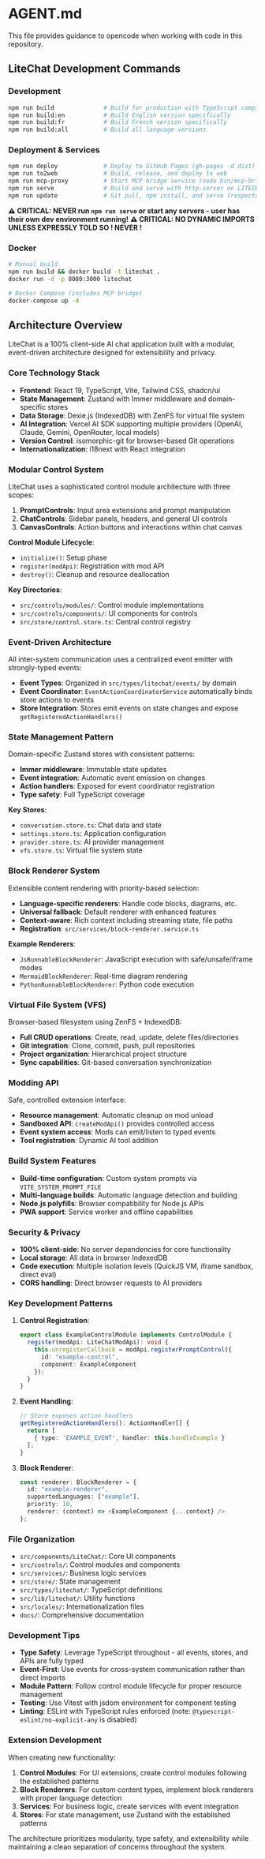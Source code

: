 # AGENT.md

This file provides guidance to opencode when working with code in this repository.

## LiteChat Development Commands

### Development
```bash
npm run build              # Build for production with TypeScript compilation
npm run build:en           # Build English version specifically
npm run build:fr           # Build French version specifically
npm run build:all          # Build all language versions
```

### Deployment & Services
```bash
npm run deploy             # Deploy to GitHub Pages (gh-pages -d dist)
npm run to2web             # Build, release, and deploy to web
npm run mcp-proxy          # Start MCP bridge service (node bin/mcp-bridge.js)
npm run serve              # Build and serve with http-server on LITECHAT_PORT (default: 5173)
npm run update             # Git pull, npm install, and serve (respects LITECHAT_ORIGIN and LITECHAT_BRANCH)
```

**⚠️ CRITICAL: NEVER run `npm run serve` or start any servers - user has their own dev environment running!**
**⚠️ CRITICAL: NO DYNAMIC IMPORTS UNLESS EXPRESSLY TOLD SO ! NEVER !**

### Docker
```bash
# Manual build
npm run build && docker build -t litechat .
docker run -d -p 8080:3000 litechat

# Docker Compose (includes MCP bridge)
docker-compose up -d
```

## Architecture Overview

LiteChat is a 100% client-side AI chat application built with a modular, event-driven architecture designed for extensibility and privacy.

### Core Technology Stack
- **Frontend**: React 19, TypeScript, Vite, Tailwind CSS, shadcn/ui
- **State Management**: Zustand with Immer middleware and domain-specific stores
- **Data Storage**: Dexie.js (IndexedDB) with ZenFS for virtual file system
- **AI Integration**: Vercel AI SDK supporting multiple providers (OpenAI, Claude, Gemini, OpenRouter, local models)
- **Version Control**: isomorphic-git for browser-based Git operations
- **Internationalization**: i18next with React integration

### Modular Control System

LiteChat uses a sophisticated control module architecture with three scopes:

1. **PromptControls**: Input area extensions and prompt manipulation
2. **ChatControls**: Sidebar panels, headers, and general UI controls  
3. **CanvasControls**: Action buttons and interactions within chat canvas

**Control Module Lifecycle**:
- `initialize()`: Setup phase
- `register(modApi)`: Registration with mod API
- `destroy()`: Cleanup and resource deallocation

**Key Directories**:
- `src/controls/modules/`: Control module implementations
- `src/controls/components/`: UI components for controls
- `src/store/control.store.ts`: Central control registry

### Event-Driven Architecture

All inter-system communication uses a centralized event emitter with strongly-typed events:

- **Event Types**: Organized in `src/types/litechat/events/` by domain
- **Event Coordinator**: `EventActionCoordinatorService` automatically binds store actions to events
- **Store Integration**: Stores emit events on state changes and expose `getRegisteredActionHandlers()`

### State Management Pattern

Domain-specific Zustand stores with consistent patterns:
- **Immer middleware**: Immutable state updates
- **Event integration**: Automatic event emission on changes
- **Action handlers**: Exposed for event coordinator registration
- **Type safety**: Full TypeScript coverage

**Key Stores**:
- `conversation.store.ts`: Chat data and state
- `settings.store.ts`: Application configuration
- `provider.store.ts`: AI provider management
- `vfs.store.ts`: Virtual file system state

### Block Renderer System

Extensible content rendering with priority-based selection:

- **Language-specific renderers**: Handle code blocks, diagrams, etc.
- **Universal fallback**: Default renderer with enhanced features
- **Context-aware**: Rich context including streaming state, file paths
- **Registration**: `src/services/block-renderer.service.ts`

**Example Renderers**:
- `JsRunnableBlockRenderer`: JavaScript execution with safe/unsafe/iframe modes
- `MermaidBlockRenderer`: Real-time diagram rendering
- `PythonRunnableBlockRenderer`: Python code execution

### Virtual File System (VFS)

Browser-based filesystem using ZenFS + IndexedDB:
- **Full CRUD operations**: Create, read, update, delete files/directories
- **Git integration**: Clone, commit, push, pull repositories
- **Project organization**: Hierarchical project structure
- **Sync capabilities**: Git-based conversation synchronization

### Modding API

Safe, controlled extension interface:
- **Resource management**: Automatic cleanup on mod unload
- **Sandboxed API**: `createModApi()` provides controlled access
- **Event system access**: Mods can emit/listen to typed events
- **Tool registration**: Dynamic AI tool addition

### Build System Features

- **Build-time configuration**: Custom system prompts via `VITE_SYSTEM_PROMPT_FILE`
- **Multi-language builds**: Automatic language detection and building
- **Node.js polyfills**: Browser compatibility for Node.js APIs
- **PWA support**: Service worker and offline capabilities

### Security & Privacy

- **100% client-side**: No server dependencies for core functionality
- **Local storage**: All data in browser IndexedDB
- **Code execution**: Multiple isolation levels (QuickJS VM, iframe sandbox, direct eval)
- **CORS handling**: Direct browser requests to AI providers

### Key Development Patterns

1. **Control Registration**:
   ```typescript
   export class ExampleControlModule implements ControlModule {
     register(modApi: LiteChatModApi): void {
       this.unregisterCallback = modApi.registerPromptControl({
         id: "example-control",
         component: ExampleComponent
       });
     }
   }
   ```

2. **Event Handling**:
   ```typescript
   // Store exposes action handlers
   getRegisteredActionHandlers(): ActionHandler[] {
     return [
       { type: 'EXAMPLE_EVENT', handler: this.handleExample }
     ];
   }
   ```

3. **Block Renderer**:
   ```typescript
   const renderer: BlockRenderer = {
     id: "example-renderer",
     supportedLanguages: ["example"],
     priority: 10,
     renderer: (context) => <ExampleComponent {...context} />
   };
   ```

### File Organization

- `src/components/LiteChat/`: Core UI components
- `src/controls/`: Control modules and components
- `src/services/`: Business logic services
- `src/store/`: State management
- `src/types/litechat/`: TypeScript definitions
- `src/lib/litechat/`: Utility functions
- `src/locales/`: Internationalization files
- `docs/`: Comprehensive documentation

### Development Tips

- **Type Safety**: Leverage TypeScript throughout - all events, stores, and APIs are fully typed
- **Event-First**: Use events for cross-system communication rather than direct imports
- **Module Pattern**: Follow control module lifecycle for proper resource management
- **Testing**: Use Vitest with jsdom environment for component testing
- **Linting**: ESLint with TypeScript rules enforced (note: `@typescript-eslint/no-explicit-any` is disabled)

### Extension Development

When creating new functionality:
1. **Control Modules**: For UI extensions, create control modules following the established patterns
2. **Block Renderers**: For custom content types, implement block renderers with proper language detection
3. **Services**: For business logic, create services with event integration
4. **Stores**: For state management, use Zustand with the established patterns

The architecture prioritizes modularity, type safety, and extensibility while maintaining a clean separation of concerns throughout the system.